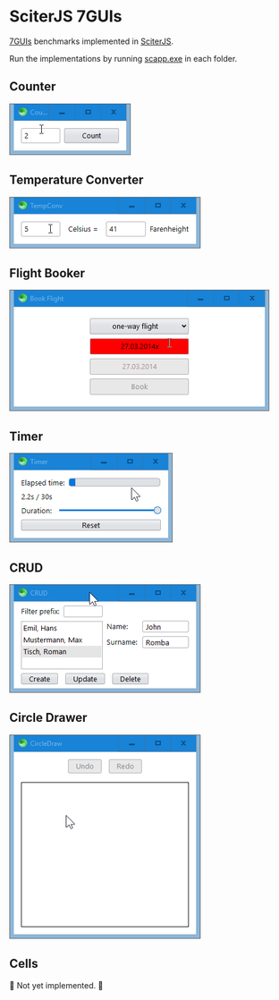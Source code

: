 # SciterJS 7GUIs

[7GUIs](https://eugenkiss.github.io/7guis/tasks) benchmarks implemented in [SciterJS](https://sciter.com).

Run the implementations by running [scapp.exe](https://github.com/c-smile/sciter-js-sdk/blob/main/bin/windows/x64/scapp.exe) in each folder.

## Counter

![screenshot](previews/counter.gif)

## Temperature Converter

![screenshot](previews/temperature-converter.gif)

## Flight Booker

![screenshot](previews/flight-booker.gif)

## Timer

![screenshot](previews/timer.gif)

## CRUD

![screenshot](previews/crud.gif)

## Circle Drawer

![screenshot](previews/circle-drawer.gif)

## Cells

:construction: Not yet implemented. :construction: